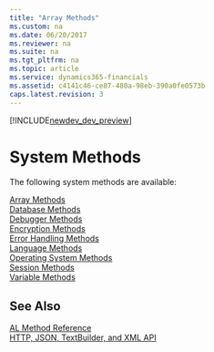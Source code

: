 ```yaml
---
title: "Array Methods"
ms.custom: na
ms.date: 06/20/2017
ms.reviewer: na
ms.suite: na
ms.tgt_pltfrm: na
ms.topic: article
ms.service: dynamics365-financials
ms.assetid: c4141c46-ce87-480a-98eb-390a0fe0573b
caps.latest.revision: 3
---
```


[!INCLUDE[newdev_dev_preview](../includes/newdev_dev_preview.md)]

# System Methods
The following system methods are available:  

[Array Methods](devenv-array-methods.md)  
[Database Methods](devenv-database-methods.md)  
[Debugger Methods](devenv-debugger-methods.md)  
[Encryption Methods](devenv-encryption-methods.md)  
[Error Handling Methods](devenv-error-handling-methods.md)  
[Language Methods](devenv-language-methods.md)  
[Operating System Methods](devenv-operating-system-methods.md)  
[Session Methods](devenv-session-methods.md)  
[Variable Methods](devenv-variable-methods.md)  

## See Also  
 [AL Method Reference](devenv-al-method-reference.md)  
 [HTTP, JSON, TextBuilder, and XML API](../devenv-restapi-overview.md) 
